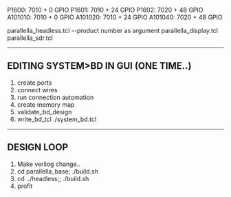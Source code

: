 P1600:   7010 + 0 GPIO
P1601:   7010 + 24 GPIO
P1602:   7020 + 48 GPIO
A101010: 7010 + 0 GPIO
A101020: 7010 + 24 GPIO
A101040: 7020 + 48 GPIO

parallella_headless.tcl --product number as argument
parallella_display.tcl
parallella_sdr.tcl

----
## EDITING SYSTEM>BD IN GUI (ONE TIME..)
1. create ports
2. connect wires
3. run connection automation
4. create memory map
5. validate_bd_design
6. write_bd_tcl ./system_bd.tcl

----
## DESIGN LOOP
1. Make verilog change..
2. cd parallella_base; ./build.sh
3. cd ../headless;; ./build.sh
4. profit

